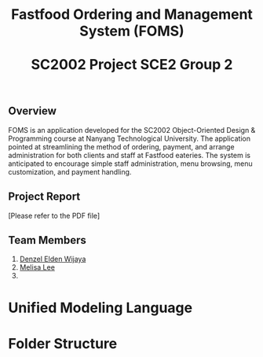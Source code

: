 <div align="center">

  # Fastfood Ordering and Management System (FOMS) <br/> <br/> SC2002 Project SCE2 Group 2

</div>
<br/>

## Overview

FOMS is an application developed for the SC2002 Object-Oriented Design & Programming course at Nanyang Technological University. The application pointed at streamlining the method of ordering, payment, and arrange administration for both clients and staff at Fastfood eateries. The system is anticipated to encourage simple staff administration, menu browsing, menu customization, and payment handling.

## Project Report
[Please refer to the PDF file]

## Team Members
<ol>
  <li><a href="https://github.com/denzel-afk">Denzel Elden Wijaya</a></li>
  <li><a href="https://github.com/melee01">Melisa Lee</a></li>
  <li></li>
</ol>

# Unified Modeling Language

# Folder Structure
